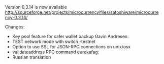Version 0.3.14 is now available
http://sourceforge.net/projects/microcurrency/files/satoshiware/microcurrency-0.3.14/

Changes:
* Key pool feature for safer wallet backup
Gavin Andresen:
* TEST network mode with switch -testnet
* Option to use SSL for JSON-RPC connections on unix/osx
* validateaddress RPC command
eurekafag:
* Russian translation

